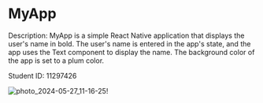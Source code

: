 # MyApp

Description:
MyApp is a simple React Native application that displays the user's name in bold. The user's name is entered in the app's state, and the app uses the Text component to display the name. The background color of the app is set to a plum color.

Student ID:
11297426



![photo_2024-05-27_11-16-25](https://github.com/loneshark-1/loneshark-1-rn-assignment-2-ID-11297426/assets/151842354/908ec3a2-c020-4c03-983b-4c5a274f9eac)!
